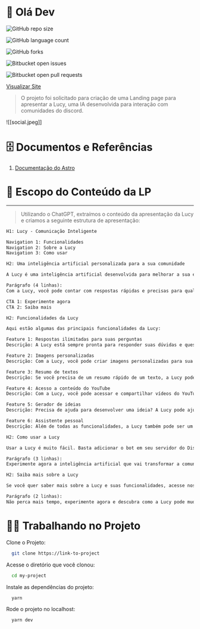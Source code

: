 # 👋 Olá Dev

![GitHub repo size](https://img.shields.io/github/repo-size/marlonfrade/lucy-landing-page?style=for-the-badge)

![GitHub language count](https://img.shields.io/github/languages/count/marlonfrade/lucy-landing-page?style=for-the-badge)

![GitHub forks](https://img.shields.io/github/forks/marlonfrade/lucy-landing-page?style=for-the-badge)

![Bitbucket open issues](https://img.shields.io/bitbucket/issues/marlonfrade/lucy-landing-page?style=for-the-badge)

![Bitbucket open pull requests](https://img.shields.io/bitbucket/pr-raw/marlonfrade/lucy-landing-page?style=for-the-badge)

[Visualizar Site](https://lucyai.netlify.app/)

> O projeto foi solicitado para criação de uma Landing page para apresentar a Lucy, uma IA desenvolvida para interação com comunidades do discord.

![[social.jpeg]]

# 🗄️ Documentos e Referências

1. [Documentação do Astro](https://docs.astro.build/pt-br/getting-started/)


# 📝 Escopo do Conteúdo da LP
---
> Utilizando o ChatGPT, extraímos o conteúdo da apresentação da Lucy e criamos a seguinte estrutura de apresentação: 

```txt
H1: Lucy - Comunicação Inteligente

Navigation 1: Funcionalidades
Navigation 2: Sobre a Lucy
Navigation 3: Como usar

H2: Uma inteligência artificial personalizada para a sua comunidade

A Lucy é uma inteligência artificial desenvolvida para melhorar a sua experiência no Discord. Com funcionalidades ilimitadas, ela pode auxiliar você e sua comunidade em qualquer assunto. Além disso, a Lucy é capaz de se adaptar ao seu estilo de comunicação e interesses, tornando o diálogo mais natural e personalizado.

Parágrafo (4 linhas):
Com a Lucy, você pode contar com respostas rápidas e precisas para qualquer pergunta. Além disso, ela é capaz de gerar imagens, resumir textos e acessar conteúdo de vídeos do YouTube. Tudo isso para facilitar a busca de informações e tornar a sua comunicação mais dinâmica e interativa.

CTA 1: Experimente agora
CTA 2: Saiba mais

H2: Funcionalidades da Lucy

Aqui estão algumas das principais funcionalidades da Lucy:

Feature 1: Respostas ilimitadas para suas perguntas
Descrição: A Lucy está sempre pronta para responder suas dúvidas e questões, com respostas rápidas e precisas.

Feature 2: Imagens personalizadas
Descrição: Com a Lucy, você pode criar imagens personalizadas para sua comunidade, seja para memes ou ilustrações.

Feature 3: Resumo de textos
Descrição: Se você precisa de um resumo rápido de um texto, a Lucy pode ajudar a sintetizar as informações mais importantes.

Feature 4: Acesso a conteúdo do YouTube
Descrição: Com a Lucy, você pode acessar e compartilhar vídeos do YouTube diretamente no Discord, sem precisar sair do aplicativo.

Feature 5: Gerador de ideias
Descrição: Precisa de ajuda para desenvolver uma ideia? A Lucy pode ajudar com sugestões e insights criativos.

Feature 6: Assistente pessoal
Descrição: Além de todas as funcionalidades, a Lucy também pode ser um assistente pessoal, auxiliando você em tarefas cotidianas como lembretes e organização de agenda.

H2: Como usar a Lucy

Usar a Lucy é muito fácil. Basta adicionar o bot em seu servidor do Discord e começar a usar as funcionalidades. Para personalizar a experiência, você pode ajustar as configurações de comunicação e interesses da sua comunidade.

Parágrafo (3 linhas):
Experimente agora a inteligência artificial que vai transformar a comunicação da sua comunidade no Discord. Descubra como a Lucy pode potencializar a troca de ideias e informações, tornando a experiência mais dinâmica e interativa.

H2: Saiba mais sobre a Lucy

Se você quer saber mais sobre a Lucy e suas funcionalidades, acesse nosso site e fique por dentro de todas as novidades e atualizações. Com a Lucy, você terá acesso a uma inteligência artificial completa e personalizada para a sua comunidade no Discord.

Parágrafo (2 linhas):
Não perca mais tempo, experimente agora e descubra como a Lucy pode mudar a sua forma de se comunicar no Discord.
```

# 👨‍💻 Trabalhando no Projeto

Clone o Projeto:

```bash
  git clone https://link-to-project
```

Acesse o diretório que você clonou:

```bash
  cd my-project
```

Instale as dependências do projeto:

```bash
  yarn
```

Rode o projeto no localhost:

```bash
  yarn dev
```

